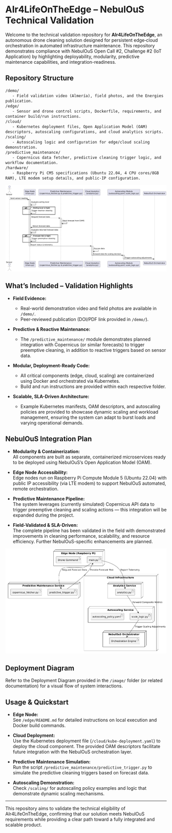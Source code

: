 # AIr4LifeOnTheEdge – NebulOuS Technical Validation

Welcome to the technical validation repository for **AIr4LifeOnTheEdge**, an autonomous drone cleaning solution designed for persistent edge‑cloud orchestration in automated infrastructure maintenance. This repository demonstrates compliance with NebulOuS Open Call #2, Challenge #2 (IoT Application) by highlighting deployability, modularity, predictive maintenance capabilities, and integration-readiness.

## Repository Structure

    /demo/
       - Field validation video (Almería), field photos, and the Energies publication.
    /edge/
       - Sensor and drone control scripts, Dockerfile, requirements, and container build/run instructions.
    /cloud/
       - Kubernetes deployment files, Open Application Model (OAM) descriptors, autoscaling configurations, and cloud analytics scripts.
    /scaling/
       - Autoscaling logic and configuration for edge/cloud scaling demonstration.
    /predictive_maintenance/
       - Copernicus data fetcher, predictive cleaning trigger logic, and workflow documentation.
    /hardware/
       - Raspberry Pi CM5 specifications (Ubuntu 22.04, 4 CPU cores/8GB RAM), LTE modem setup details, and public-IP configuration.

 ![Sequence Diagram](./images/sequence.png)

## What’s Included – Validation Highlights

- **Field Evidence:**  
  - Real-world demonstration video and field photos are available in `/demo/`.  
  - Peer-reviewed publication (DOI/PDF link provided in `/demo/`).

- **Predictive & Reactive Maintenance:**  
  - The `/predictive_maintenance/` module demonstrates planned integration with Copernicus (or similar forecasts) to trigger preemptive cleaning, in addition to reactive triggers based on sensor data.

- **Modular, Deployment-Ready Code:**  
  - All critical components (edge, cloud, scaling) are containerized using Docker and orchestrated via Kubernetes.  
  - Build and run instructions are provided within each respective folder.

- **Scalable, SLA-Driven Architecture:**  
  - Example Kubernetes manifests, OAM descriptors, and autoscaling policies are provided to showcase dynamic scaling and workload management, ensuring the system can adapt to burst loads and varying operational demands.

## NebulOuS Integration Plan

- **Modularity & Containerization:**  
  All components are built as separate, containerized microservices ready to be deployed using NebulOuS’s Open Application Model (OAM).

- **Edge Node Accessibility:**  
  Edge nodes run on Raspberry Pi Compute Module 5 (Ubuntu 22.04) with public IP accessibility (via LTE modem) to support NebulOuS automated, remote orchestration.

- **Predictive Maintenance Pipeline:**  
  The system leverages (currently simulated) Copernicus API data to trigger preemptive cleaning and scaling actions — this integration will be expanded during the project.

- **Field-Validated & SLA-Driven:**  
  The complete pipeline has been validated in the field with demonstrated improvements in cleaning performance, scalability, and resource efficiency. Further NebulOuS-specific enhancements are planned.

![Deployment Diagram](./images/deployment.png)

## Deployment Diagram

Refer to the Deployment Diagram provided in the `/image/` folder (or related documentation) for a visual flow of system interactions.

## Usage & Quickstart

- **Edge Node:**  
  See `/edge/README.md` for detailed instructions on local execution and Docker build commands.

- **Cloud Deployment:**  
  Use the Kubernetes deployment file (`/cloud/kube-deployment.yaml`) to deploy the cloud component. The provided OAM descriptors facilitate future integration with the NebulOuS orchestration layer.

- **Predictive Maintenance Simulation:**  
  Run the script `/predictive_maintenance/predictive_trigger.py` to simulate the predictive cleaning triggers based on forecast data.

- **Autoscaling Demonstration:**  
  Check `/scaling/` for autoscaling policy examples and logic that demonstrate dynamic scaling mechanisms.

---

This repository aims to validate the technical eligibility of AIr4LifeOnTheEdge, confirming that our solution meets NebulOuS requirements while providing a clear path toward a fully integrated and scalable product.

